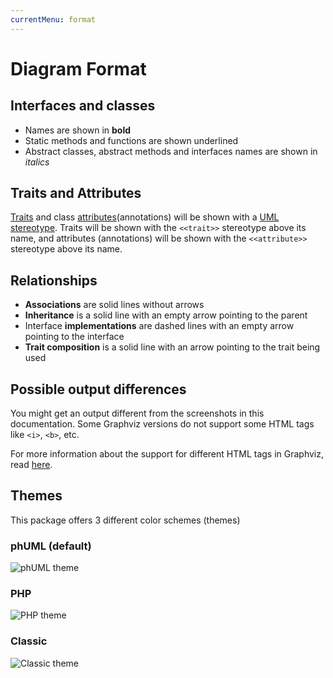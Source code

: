 ```yaml
---
currentMenu: format
---
```


# Diagram Format

## Interfaces and classes

* Names are shown in **bold**
* Static methods and functions are shown underlined
* Abstract classes, abstract methods and interfaces names are shown in *italics*

## Traits and Attributes

[Traits](https://www.php.net/manual/en/language.oop5.traits.php) and class [attributes](https://www.php.net/manual/en/language.attributes.overview.php)(annotations) will be shown with a [UML stereotype](https://www.uml-diagrams.org/stereotype.html).
Traits will be shown with the `<<trait>>` stereotype above its name, and attributes (annotations) will be shown with the `<<attribute>>` stereotype above its name. 

## Relationships

* **Associations** are solid lines without arrows
* **Inheritance** is a solid line with an empty arrow pointing to the parent
* Interface **implementations** are dashed lines with an empty arrow pointing to the interface
* **Trait composition** is a solid line with an arrow pointing to the trait being used

## Possible output differences

You might get an output different from the screenshots in this documentation.
Some Graphviz versions do not support some HTML tags like `<i>`, `<b>`, etc.

For more information about the support for different HTML tags in Graphviz, read [here][shapes].

## Themes

This package offers 3 different color schemes (themes)

### phUML (default)

![phUML theme][phuml-theme]

### PHP

![PHP theme][php-theme]

### Classic

![Classic theme][classic-theme]

[shapes]: https://www.graphviz.org/doc/info/shapes.html#html
[phuml-theme]: phuml-theme.png
[php-theme]: php-theme.png
[classic-theme]: classic-theme.png
